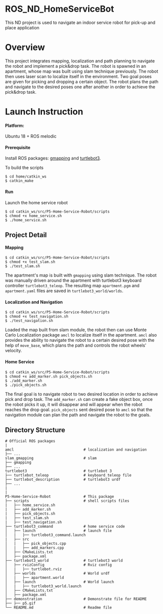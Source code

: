 # ROS_ND_HomeServiceBot
This ND project is used to navigate an indoor service robot for pick-up and place application
# Overview
This project integrates mapping, localization and path planning to navigate the robot and implement a pick&drop task. The robot is spawned in an apartment, whose map was built using slam technique previously. The robot then uses laser scan to localize itself in the environment. Two goal poses are given for picking and dropping a certain object. The robot plans the path and navigate to the desired poses one after another in order to achieve the pick&drop task.

# Launch Instruction

#### Platform:

Ubuntu 18 + ROS melodic

#### Prerequisite

Install ROS packages: [gmapping](http://wiki.ros.org/gmapping) and [turtlebot3](http://wiki.ros.org/turtlebot3?distro=melodic).

To build the scripts

```
$ cd home/catkin_ws
$ catkin_make
```

#### Run

Launch the home service robot

```
$ cd catkin_ws/src/P5-Home-Service-Robot/scripts
$ chmod +x home_service.sh
$ ./home_service.sh
```

## Project Detail

#### Mapping

```
$ cd catkin_ws/src/P5-Home-Service-Robot/scripts
$ chmod +x test_slam.sh
$ ./test_slam.sh
```

The apartment's map is built with `gmapping` using slam technique. The robot was manually driven around the apartment with turtlebot3 keyboard controller `turtlebot3_teleop`. The resulting map `apartment.pgm` and `apartment.yaml` files are saved in `turtlebot3_world/worlds`.

#### Localization and Navigation

```
$ cd catkin_ws/src/P5-Home-Service-Robot/scripts
$ chmod +x test_navigation.sh
$ ./test_navigation.sh
```

Loaded the map built from slam module, the robot then can use Monte Carlo Localization package `amcl` to localize itself in the apartment. `amcl` also provides the ability to navigate the robot to a certain desired pose with the help of `move_base`, which plans the path and controls the robot wheels' velocity.

#### Home Service

```
$ cd catkin_ws/src/P5-Home-Service-Robot/scripts
$ chmod +x add_marker.sh pick_objects.sh
$ ./add_marker.sh
$ ./pick_objects.sh
```

The final goal is to navigate robot to two desired location in order to achieve pick and drop task. The `add_marker.sh` can create a fake object box, once the robot picks it up, it will disappear and will appear when the robot reaches the drop goal. `pick_objects` sent desired pose to `amcl` so that the navigation module can plan the path and navigate the robot to the goals.

## Directory Structure

```
# Official ROS packages
|
amcl                                # localization and navigation
├── ...
slam_gmapping               		# slam                
├── gmapping
├── ...
turtlebot3                     		# turtlebot 3
├── turtlebot_teleop                # keyboard_teleop file
├── turtlebot_description           # turtlebot3 urdf
├── ...
|
|
P5-Home-Service-Robot     		    # This package
├── scripts                   		# shell scripts files
|   ├── home_service.sh
|   ├── add_marker.sh
|   ├── pick_objects.sh
|   ├── test_slam.sh
|   ├── test_navigation.sh
├── turtlebot3_command              # home service code
│   ├── launch                      # launch file
│   |   ├── turtlebot3_command.launch
|   ├── src
│   |   ├── pick_objects.cpp
│   |   ├── add_markers.cpp
│   ├── CMakeLists.txt
│   ├── package.xml
├── turtlebot3_world                # turtlebot3 world
│   ├── rvizConfig                  # Rviz config
│   |   ├── turtlebot.rviz
│   ├── worlds                      # World urdf
│   |   ├── apartment.world
│   ├── launch                      # World launch
│   |   ├── turtlebot3_world.launch
│   ├── CMakeLists.txt
│   ├── package.xml
├── demonstration             		# Demonstrate file for README 
├── ├── p5.gif
└── README.md                  		# Readme file                                          
```
